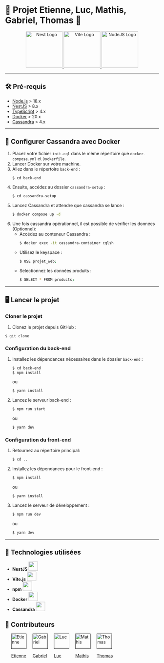 
# 🚀 **Projet Etienne, Luc, Mathis, Gabriel, Thomas** 🎉

<p align="center">
  <a href="http://nestjs.com/" target="blank">
    <img src="https://nestjs.com/img/logo-small.svg" width="120" alt="Nest Logo" />
  </a>
  <a href="http://vite.com/" target="blank">
    <img src="https://vitejs.dev/logo.svg" width="120" alt="Vite Logo" />
  </a>
  <a href="http://nodejs.org" target="blank">
    <img src="https://nodejs.org/static/logos/nodejsDark.svg" width="120" margin="100" alt="NodeJS Logo" />
  </a>
</p>

---

## 🛠 **Pré-requis**

- [Node.js](https://nodejs.org/en/download/) > 18.x
- [NestJS](https://docs.nestjs.com/) > 8.x
- [TypeScript](https://www.typescriptlang.org/) > 4.x
- [Docker](https://docs.docker.com/get-docker/) > 20.x
- [Cassandra](https://cassandra.apache.org/) > 4.x

---

## 🚢 **Configurer Cassandra avec Docker**

1. Placez votre fichier `init.cql` dans le même répertoire que `docker-compose.yml` et `Dockerfile`.
2. Lancer Docker sur votre machine.
3. Allez dans le répertoire `back-end` :
   ```bash
   $ cd back-end
   ```
4. Ensuite, accédez au dossier `cassandra-setup` :
   ```bash
   $ cd cassandra-setup
   ```
5. Lancez Cassandra et attendre que cassandra se lance :
   ```bash
   $ docker compose up -d
   ```
6. Une fois cassandra opérationnel, il est possible de vérifier les données  (Optionnel):
   - Accédez au conteneur Cassandra :
     ```bash
     $ docker exec -it cassandra-container cqlsh
     ```
   - Utilisez le keyspace :
     ```bash
     $ USE projet_web;
     ```
    -  Selectionnez les données produits :
        ```bash
        $ SELECT * FROM products;
        ```

---

## 🖥️ **Lancer le projet**

### **Cloner le projet**

1. Clonez le projet depuis GitHub :
  ```bash
  $ git clone
  ```

### **Configuration du back-end**

1. Installez les dépendances nécessaires dans le dossier `back-end` :
   ```bash
   $ cd back-end
   $ npm install
   ```
   ou 
   ```bash
   $ yarn install
   ```
2. Lancez le serveur back-end :
   ```bash
   $ npm run start
   ```
   ou 
   ```bash
   $ yarn dev
   ```

### **Configuration du front-end**

1. Retournez au répertoire principal:
   ```bash
   $ cd ..
   ```
2. Installez les dépendances pour le front-end :
   ```bash
   $ npm install
   ```
   ou 
   ```bash
   $ yarn install
   ```
3. Lancez le serveur de développement :
   ```bash
   $ npm run dev
   ```
   ou 
   ```bash
   $ yarn dev
   ```

---

## 🔧 **Technologies utilisées**

- **NestJS** <img src="https://nestjs.com/img/logo-small.svg" width="30">
- **Vite.js** <img src="https://vitejs.dev/logo.svg" width="30">
- **npm** <img src="https://upload.wikimedia.org/wikipedia/commons/d/db/Npm-logo.svg" width="30">
- **Docker** <img src="https://upload.wikimedia.org/wikipedia/commons/7/70/Docker_logo.png" width="30">
- **Cassandra** <img src="https://upload.wikimedia.org/wikipedia/commons/5/5e/Cassandra_logo.svg" width="30">

## 👥 Contributeurs

<div style="display: flex; align-items: center;">
  <a href="" style="margin-left: 20px;">
    <img src="https://avatars.githubusercontent.com/u/70567344?v=4" alt="Etienne" width="50" />
    <p>Etienne</p>
  </a>
  <a href="" style="margin-left: 20px;">
    <img src="https://avatars.githubusercontent.com/u/55317571?v=40" alt="Gabriel" width="50" />
    <p>Gabriel</p>
  </a>
  <a href="" style="margin-left: 20px;">
    <img src="https://github.com/username3.png?size=100" alt="Luc" width="50" />
    <p>Luc</p>
  </a>
  <a href="" style="margin-left: 20px;">
    <img src="https://avatars.githubusercontent.com/u/101724814?v=4" alt="Mathis" width="50" />
    <p>Mathis</p>
  </a>
   <a href="" style="margin-left: 20px;">
    <img src="https://via.placeholder.com/50" alt="Thomas" width="50" />
    <p>Thomas</p>
</a>
</div>


